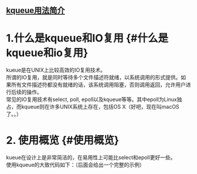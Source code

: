 ## [kqueue用法简介](#)

# 1.什么是kqueue和IO复用 {#什么是kqueue和io复用}

kueue是在UNIX上比较高效的IO复用技术。  
所谓的IO复用，就是同时等待多个文件描述符就绪，以系统调用的形式提供。如果所有文件描述符都没有就绪的话，该系统调用阻塞，否则调用返回，允许用户进行后续的操作。  
常见的IO复用技术有select, poll, epoll以及kqueue等等。其中epoll为Linux独占，而kqueue则在许多UNIX系统上存在，包括OS X（好吧，现在叫macOS了。。）

# 2. 使用概览 {#使用概览}

kueue在设计上是非常简洁的，在易用性上可能比select和epoll更好一些。  
使用kqueue的大致代码如下：（后面会给出一个完整的示例）



